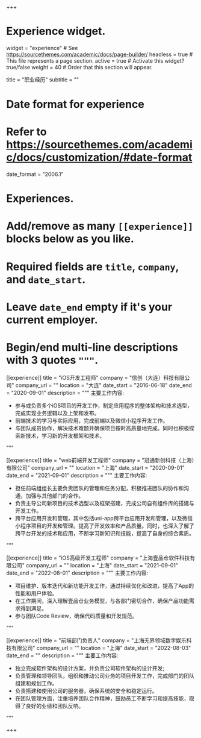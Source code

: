 +++
# Experience widget.
widget = "experience"  # See https://sourcethemes.com/academic/docs/page-builder/
headless = true  # This file represents a page section.
active = true  # Activate this widget? true/false
weight = 40  # Order that this section will appear.

title = "职业经历"
subtitle = ""

# Date format for experience
#   Refer to https://sourcethemes.com/academic/docs/customization/#date-format
date_format = "2006.1"

# Experiences.
#   Add/remove as many `[[experience]]` blocks below as you like.
#   Required fields are `title`, `company`, and `date_start`.
#   Leave `date_end` empty if it's your current employer.
#   Begin/end multi-line descriptions with 3 quotes `"""`.
[[experience]]
  title = "iOS开发工程师"
  company = "信创（大连）科技有限公司"
  company_url = ""
  location = "大连"
  date_start = "2016-06-18"
  date_end = "2020-09-01"
  description = """
  主要工作内容:
  
  * 参与或负责多个iOS项目的开发工作，制定应用程序的整体架构和技术选型，完成实现业务逻辑以及上架和发布。
  * 前端技术的学习与实际应用，完成前端以及微信小程序开发工作。
  * 与团队成员协作，解决技术难题并确保项目按时高质量地完成。同时也积极探索新技术，学习新的开发框架和技术，

  
  
  """

[[experience]]
  title = "web前端开发工程师"
  company = "冠通新创科技（上海）有限公司"
  company_url = ""
  location = "上海"
  date_start = "2020-09-01"
  date_end = "2021-09-01"
  description = """
  主要工作内容:
  
  * 担任前端组组长主要负责团队的管理和任务分配，积极推进团队的协作和沟通，加强与其他部门的合作。
  * 负责主导公司新项目的技术选型以及框架搭建，完成公司自有组件库的搭建与开发工作。
  * 跨平台应用开发和管理，其中包括uni-app跨平台应用开发和管理，以及微信小程序项目的开发和管理。提高了开发效率和产品质量。同时，也深入了解了跨平台开发的技术和应用，不断学习新知识和技能，提高了自身的综合素质。

  
  
  """



[[experience]]
  title = "iOS高级开发工程师"
  company = "上海壹品仓软件科技有限公司"
  company_url = ""
  location = "上海"
  date_start = "2021-09-01"
  date_end = "2022-08-01"
  description = """
  主要工作内容:
  
  * 项目维护、版本迭代和新功能开发工作，通过持续优化和改进，提高了App的性能和用户体验。
  * 在工作期间，深入理解壹品仓业务模型，与各部门密切合作，确保产品功能需求得到满足。
  * 参与团队Code Review，确保代码质量和开发规范。
  
  """

[[experience]]
  title = "前端部门负责人"
  company = "上海无界领域数字娱乐科技有限公司"
  company_url = ""
  location = "上海"
  date_start = "2022-08-03"
  date_end = ""
  description = """
  主要工作内容:
  
  * 独立完成软件架构的设计方案，并负责公司软件架构的设计开发;
  * 负责管理和领导团队，组织和推动公司业务的项目开发工作，完成部门的团队组建和规划工作。
  * 负责搭建和使用公司的服务器，确保系统的安全和稳定运行。
  * 在团队管理方面，注重培养团队合作精神，鼓励员工不断学习和提高技能，取得了良好的业绩和团队反响。
  
  """

+++
